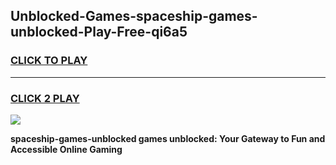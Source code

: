 
## Unblocked-Games-spaceship-games-unblocked-Play-Free-qi6a5
<h3>
<a href="https://premium76.site?title=spaceship-games-unblocked&ref=15A">CLICK TO PLAY</a></h3>
<hr>

<h3>
<a href="https://premium76.site?title=spaceship-games-unblocked&ref=15A">CLICK 2 PLAY</a>
  
</h3>

<a href="https://premium76.site?title=spaceship-games-unblocked&ref=15A"><img src="https://clearcache.store/games.png"></a>


**spaceship-games-unblocked games unblocked: Your Gateway to Fun and Accessible Online Gaming**

